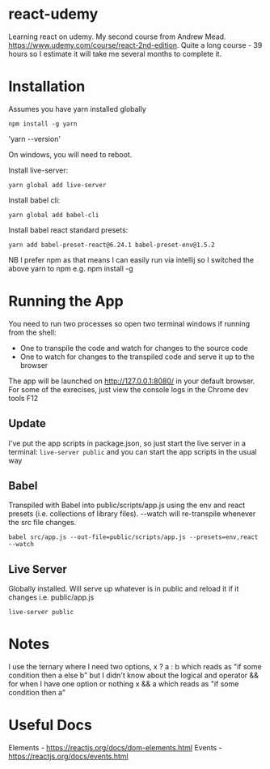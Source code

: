 # react-udemy

Learning react on udemy.  My second course from Andrew Mead.
https://www.udemy.com/course/react-2nd-edition.  Quite a long course - 39 hours so I estimate it will take me several months to complete it.


# Installation
Assumes you have yarn installed globally

`npm install -g yarn`

'yarn --version'

On windows, you will need to reboot.

Install live-server:

`yarn global add live-server`

Install babel cli:

`yarn global add babel-cli`

Install babel react standard presets:

`yarn add babel-preset-react@6.24.1 babel-preset-env@1.5.2`

NB I prefer npm as that means I can easily run via intellij so I switched the above yarn to npm e.g. npm install -g

# Running the App
You need to run two processes so open two terminal windows if running from the shell:  
- One to transpile the code and watch for changes to the source code
- One to watch for changes to the transpiled code and serve it up to the browser

The app will be launched on http://127.0.0.1:8080/ in your default browser.
For some of the exrecises, just view the console logs in the Chrome dev tools F12

## Update
I've put the app scripts in package.json, so just start the live server in a terminal:
`live-server public`
and you can start the app scripts in the usual way
## Babel
Transpiled with Babel into public/scripts/app.js using the env and react presets (i.e. collections of library files).
--watch will re-transpile whenever the src file changes.

`babel src/app.js --out-file=public/scripts/app.js --presets=env,react --watch`

## Live Server 
Globally installed.  Will serve up whatever is in public and reload it if it changes i.e. public/app.js

`live-server public`

# Notes
I use the ternary where I need two options, x ? a : b  which reads as "if some condition then a else b"
but I didn't know about the logical and operator && for when I have one option or nothing
x && a which reads as "if some condition then a"

# Useful Docs
Elements - https://reactjs.org/docs/dom-elements.html
Events - https://reactjs.org/docs/events.html

